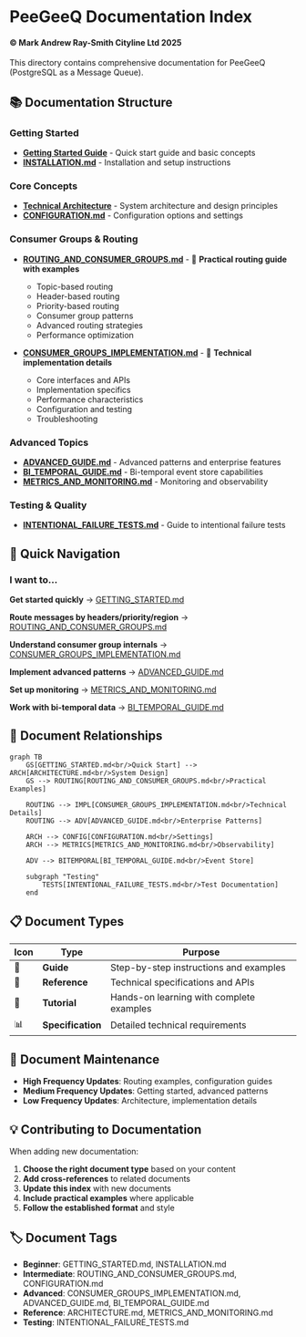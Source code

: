 # PeeGeeQ Documentation Index
#### &copy; Mark Andrew Ray-Smith Cityline Ltd 2025

This directory contains comprehensive documentation for PeeGeeQ (PostgreSQL as a Message Queue).

## 📚 Documentation Structure

### Getting Started
- **[Getting Started Guide](PeeGeeQ%20Getting%20Started%20Guide.md)** - Quick start guide and basic concepts
- **[INSTALLATION.md](INSTALLATION.md)** - Installation and setup instructions

### Core Concepts
- **[Technical Architecture](PeeGeeQ%20Technical%20Architecture%20Overview.md)** - System architecture and design principles
- **[CONFIGURATION.md](CONFIGURATION.md)** - Configuration options and settings

### Consumer Groups & Routing
- **[ROUTING_AND_CONSUMER_GROUPS.md](PeeGeeQ%20Routing%20and%20Consumer%20Groups%20Guide.md)** - 📖 **Practical routing guide with examples**
  - Topic-based routing
  - Header-based routing  
  - Priority-based routing
  - Consumer group patterns
  - Advanced routing strategies
  - Performance optimization

- **[CONSUMER_GROUPS_IMPLEMENTATION.md](PeeGeeQ%20Consumer%20Groups%20Implementation.md)** - 🔧 **Technical implementation details**
  - Core interfaces and APIs
  - Implementation specifics
  - Performance characteristics
  - Configuration and testing
  - Troubleshooting

### Advanced Topics
- **[ADVANCED_GUIDE.md](ADVANCED_GUIDE.md)** - Advanced patterns and enterprise features
- **[BI_TEMPORAL_GUIDE.md](BI_TEMPORAL_GUIDE.md)** - Bi-temporal event store capabilities
- **[METRICS_AND_MONITORING.md](METRICS_AND_MONITORING.md)** - Monitoring and observability

### Testing & Quality
- **[INTENTIONAL_FAILURE_TESTS.md](Intentional%20Failure%20Tests%20Documentation.md)** - Guide to intentional failure tests

## 🎯 Quick Navigation

### I want to...

**Get started quickly**
→ [GETTING_STARTED.md](GETTING_STARTED.md)

**Route messages by headers/priority/region**
→ [ROUTING_AND_CONSUMER_GROUPS.md](PeeGeeQ%20Routing%20and%20Consumer%20Groups%20Guide.md)

**Understand consumer group internals**
→ [CONSUMER_GROUPS_IMPLEMENTATION.md](PeeGeeQ%20Consumer%20Groups%20Implementation.md)

**Implement advanced patterns**
→ [ADVANCED_GUIDE.md](ADVANCED_GUIDE.md)

**Set up monitoring**
→ [METRICS_AND_MONITORING.md](METRICS_AND_MONITORING.md)

**Work with bi-temporal data**
→ [BI_TEMPORAL_GUIDE.md](BI_TEMPORAL_GUIDE.md)

## 📖 Document Relationships

```mermaid
graph TB
    GS[GETTING_STARTED.md<br/>Quick Start] --> ARCH[ARCHITECTURE.md<br/>System Design]
    GS --> ROUTING[ROUTING_AND_CONSUMER_GROUPS.md<br/>Practical Examples]
    
    ROUTING --> IMPL[CONSUMER_GROUPS_IMPLEMENTATION.md<br/>Technical Details]
    ROUTING --> ADV[ADVANCED_GUIDE.md<br/>Enterprise Patterns]
    
    ARCH --> CONFIG[CONFIGURATION.md<br/>Settings]
    ARCH --> METRICS[METRICS_AND_MONITORING.md<br/>Observability]
    
    ADV --> BITEMPORAL[BI_TEMPORAL_GUIDE.md<br/>Event Store]
    
    subgraph "Testing"
        TESTS[INTENTIONAL_FAILURE_TESTS.md<br/>Test Documentation]
    end
```

## 📋 Document Types

| Icon | Type | Purpose |
|------|------|---------|
| 📖 | **Guide** | Step-by-step instructions and examples |
| 🔧 | **Reference** | Technical specifications and APIs |
| 🎯 | **Tutorial** | Hands-on learning with complete examples |
| 📊 | **Specification** | Detailed technical requirements |

## 🔄 Document Maintenance

- **High Frequency Updates**: Routing examples, configuration guides
- **Medium Frequency Updates**: Getting started, advanced patterns  
- **Low Frequency Updates**: Architecture, implementation details

## 💡 Contributing to Documentation

When adding new documentation:

1. **Choose the right document type** based on your content
2. **Add cross-references** to related documents
3. **Update this index** with new documents
4. **Include practical examples** where applicable
5. **Follow the established format** and style

## 🏷️ Document Tags

- **Beginner**: GETTING_STARTED.md, INSTALLATION.md
- **Intermediate**: ROUTING_AND_CONSUMER_GROUPS.md, CONFIGURATION.md
- **Advanced**: CONSUMER_GROUPS_IMPLEMENTATION.md, ADVANCED_GUIDE.md, BI_TEMPORAL_GUIDE.md
- **Reference**: ARCHITECTURE.md, METRICS_AND_MONITORING.md
- **Testing**: INTENTIONAL_FAILURE_TESTS.md
